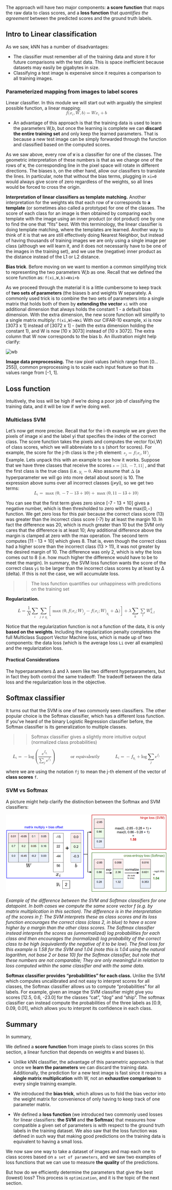  The approach will have two major components: **a score function** that maps the raw data to class scores, and a **loss function** that *quantifies the agreement* between the predicted scores and the ground truth labels. 
 
## Intro to Linear classification
As we saw, kNN has a number of disadvantages:

* The classifier must remember all of the training data and store it for future comparisons with the test data. This is space inefficient because datasets may easily be gigabytes in size.
* Classifying a test image is expensive since it requires a comparison to all training images.

### Parameterized mapping from images to label scores
Linear classifier. In this module we will start out with arguably the simplest possible function, a linear mapping:
<math xmlns="http://www.w3.org/1998/Math/MathML" display="block">
  <mi>f</mi>
  <mo stretchy="false">(</mo>
  <msub>
    <mi>x</mi>
    <mi>i</mi>
  </msub>
  <mo>,</mo>
  <mi>W</mi>
  <mo>,</mo>
  <mi>b</mi>
  <mo stretchy="false">)</mo>
  <mo>=</mo>
  <mi>W</mi>
  <msub>
    <mi>x</mi>
    <mi>i</mi>
  </msub>
  <mo>+</mo>
  <mi>b</mi>
</math>

* An advantage of this approach is that the training data is used to learn the parameters W,b, but once the learning is complete we can **discard the entire training set** and only keep the learned parameters. That is because a new test image can be simply forwarded through the function and classified based on the computed scores.

As we saw above, every row of `W` is a classifier for one of the classes. The geometric interpretation of these numbers is that as we change one of the rows of `W`, the corresponding line in the pixel space will rotate in different directions. The biases `b`, on the other hand, allow our classifiers to translate the lines. In particular, note that without the bias terms, plugging in `xi=0` would always give score of zero regardless of the weights, so all lines would be forced to cross the origin.

**Interpretation of linear classifiers as template matching.** Another interpretation for the weights `W`is that each row of `W` corresponds to **a template** (or sometimes also called a prototype) for one of the classes. The score of each class for an image is then obtained by comparing each template with the image using an inner product (or dot product) one by one to find the one that “fits” best. With this terminology, the linear classifier is doing template matching, where the templates are learned. Another way to think of it is that we are still effectively doing Nearest Neighbor, but instead of having thousands of training images we are only using a single image per class (although we will learn it, and it does not necessarily have to be one of the images in the training set), and we use the (negative) inner product as the distance instead of the L1 or L2 distance.


**Bias trick**. Before moving on we want to mention a common simplifying trick to representing the two parameters W,b
as one. Recall that we defined the score function as: `f(xi,W,b)=Wxi+b`

As we proceed through the material it is a little cumbersome to keep track of **two sets of parameters** (the biases b and weights W separately. A commonly used trick is to combine the two sets of parameters into a single matrix that holds both of them by **extending the vector** `xi` with one additional dimension that always holds the constant 1 - a default bias dimension. With the extra dimension, the new score function will simplify to a single matrix multiply: `f(xi,W)=Wxi`
With our CIFAR-10 example, xi is now [3073 x 1] instead of [3072 x 1] - (with the extra dimension holding the constant 1), and W
is now [10 x 3073] instead of [10 x 3072]. The extra column that W now corresponds to the bias b. An illustration might help clarify:

![wb](/downloads/wb.png)

**Image data preprocessing.** The raw pixel values (which range from [0…255]), common preprocessing is to scale each input feature so that its values range from [-1, 1]. 

## Loss function
Intuitively, the loss will be high if we’re doing a poor job of classifying the training data, and it will be low if we’re doing well.

### Multiclass SVM
Let’s now get more precise. Recall that for the i-th example we are given the pixels of image xi and the label yi that specifies the index of the correct class. The score function takes the pixels and computes the vector f(xi,W) of class scores, which we will abbreviate to s
s
 (short for scores). For example, the score for the j-th class is the j-th element: <math xmlns="http://www.w3.org/1998/Math/MathML">
  <msub>
    <mi>s</mi>
    <mi>j</mi>
  </msub>
  <mo>=</mo>
  <mi>f</mi>
  <mo stretchy="false">(</mo>
  <msub>
    <mi>x</mi>
    <mi>i</mi>
  </msub>
  <mo>,</mo>
  <mi>W</mi>
  <msub>
    <mo stretchy="false">)</mo>
    <mi>j</mi>
  </msub>
</math>
Example. Lets unpack this with an example to see how it works. Suppose that we have three classes that receive the scores 
<math xmlns="http://www.w3.org/1998/Math/MathML">
  <semantics>
    <mrow>
      <mi>s</mi>
      <mo>=</mo>
      <mo stretchy="false">[</mo>
      <mn>13</mn>
      <mo>,</mo>
      <mo>&#x2212;</mo>
      <mn>7</mn>
      <mo>,</mo>
      <mn>11</mn>
      <mo stretchy="false">]</mo>
    </mrow>
    <annotation encoding="application/x-tex">s = [13, -7, 11]</annotation>
  </semantics>
</math>
, and that the first class is the true class (i.e. <math xmlns="http://www.w3.org/1998/Math/MathML">
  <semantics>
    <mrow>
      <msub>
        <mi>y</mi>
        <mi>i</mi>
      </msub>
      <mo>=</mo>
      <mn>0</mn>
    </mrow>
    <annotation encoding="application/x-tex">y_i = 0</annotation>
  </semantics>
</math>. Also assume that <math xmlns="http://www.w3.org/1998/Math/MathML">
  <semantics>
    <mi mathvariant="normal">&#x0394; </mi>
    <annotation encoding="application/x-tex">\Delta</annotation>
  </semantics>
</math> (a hyperparameter we will go into more detail about soon) is 10. The expression above sums over all incorrect classes (j≠yi), so we get two terms:
<math xmlns="http://www.w3.org/1998/Math/MathML" display="block">
  <semantics>
    <mrow>
      <msub>
        <mi>L</mi>
        <mi>i</mi>
      </msub>
      <mo>=</mo>
      <mo movablelimits="true" form="prefix">max</mo>
      <mo stretchy="false">(</mo>
      <mn>0</mn>
      <mo>,</mo>
      <mo>&#x2212;</mo>
      <mn>7</mn>
      <mo>&#x2212;</mo>
      <mn>13</mn>
      <mo>+</mo>
      <mn>10</mn>
      <mo stretchy="false">)</mo>
      <mo>+</mo>
      <mo movablelimits="true" form="prefix">max</mo>
      <mo stretchy="false">(</mo>
      <mn>0</mn>
      <mo>,</mo>
      <mn>11</mn>
      <mo>&#x2212;</mo>
      <mn>13</mn>
      <mo>+</mo>
      <mn>10</mn>
      <mo stretchy="false">)</mo>
    </mrow>
    <annotation encoding="application/x-tex"></annotation>
  </semantics>
</math>

You can see that the first term gives zero since [-7 - 13 + 10] gives a negative number, which is then thresholded to zero with the max(0,−) function. We get zero loss for this pair because the correct class score (13) was greater than the incorrect class score (-7) by at least the margin 10. In fact the difference was 20, which is much greater than 10 but the SVM only cares that the difference is at least 10; Any additional difference above the margin is clamped at zero with the max operation. The second term computes [11 - 13 + 10] which gives 8. That is, even though the correct class had a higher score than the incorrect class (13 > 11), it was not greater by the desired margin of 10. The difference was only 2, which is why the loss comes out to 8 (i.e. how much higher the difference would have to be to meet the margin). In summary, the SVM loss function wants the score of the correct class `yi` to be larger than the incorrect class scores by at least by Δ (delta). If this is not the case, we will accumulate loss.

>>The loss function quantifies our unhappiness with predictions on the training set

**Regularization.**

<math xmlns="http://www.w3.org/1998/Math/MathML" display="block">
  <semantics>
    <mrow>
      <mi>L</mi>
      <mo>=</mo>
      <mfrac>
        <mn>1</mn>
        <mi>N</mi>
      </mfrac>
      <munder>
        <mo>&#x2211;</mo>
        <mi>i</mi>
      </munder>
      <munder>
        <mo>&#x2211;</mo>
        <mrow class="MJX-TeXAtom-ORD">
          <mi>j</mi>
          <mo>&#x2260;</mo>
          <msub>
            <mi>y</mi>
            <mi>i</mi>
          </msub>
        </mrow>
      </munder>
      <mrow>
        <mo>[</mo>
        <mrow>
          <mo movablelimits="true" form="prefix">max</mo>
          <mo stretchy="false">(</mo>
          <mn>0</mn>
          <mo>,</mo>
          <mi>f</mi>
          <mo stretchy="false">(</mo>
          <msub>
            <mi>x</mi>
            <mi>i</mi>
          </msub>
          <mo>;</mo>
          <mi>W</mi>
          <msub>
            <mo stretchy="false">)</mo>
            <mi>j</mi>
          </msub>
          <mo>&#x2212;</mo>
          <mi>f</mi>
          <mo stretchy="false">(</mo>
          <msub>
            <mi>x</mi>
            <mi>i</mi>
          </msub>
          <mo>;</mo>
          <mi>W</mi>
          <msub>
            <mo stretchy="false">)</mo>
            <mrow class="MJX-TeXAtom-ORD">
              <msub>
                <mi>y</mi>
                <mi>i</mi>
              </msub>
            </mrow>
          </msub>
          <mo>+</mo>
          <mi mathvariant="normal">&#x0394;</mi>
          <mo stretchy="false">)</mo>
        </mrow>
        <mo>]</mo>
      </mrow>
      <mo>+</mo>
      <mi>&#x03BB;</mi>
      <munder>
        <mo>&#x2211;</mo>
        <mi>k</mi>
      </munder>
      <munder>
        <mo>&#x2211; </mo>
        <mi>l</mi>
      </munder>
      <msubsup>
        <mi>W</mi>
        <mrow class="MJX-TeXAtom-ORD">
          <mi>k</mi>
          <mo>,</mo>
          <mi>l</mi>
        </mrow>
        <mn>2</mn>
      </msubsup>
    </mrow>
    <annotation encoding="application/x-tex"></annotation>
  </semantics>
</math>

Notice that the regularization function is not a function of the data, it is only **based on the weights**. Including the regularization penalty completes the full Multiclass Support Vector Machine loss, which is made up of two components: the data loss (which is the average loss `Li` over all examples) and the regularization loss. 

#### Practical Considerations

The hyperparameters Δ and λ seem like two different hyperparameters, but in fact they both control the same tradeoff: The tradeoff between the data loss and the regularization loss in the objective. 

## Softmax classifier
It turns out that the SVM is one of two commonly seen classifiers. The other popular choice is the Softmax classifier, which has a different loss function. If you’ve heard of the binary Logistic Regression classifier before, the Softmax classifier is its generalization to multiple classes.

>> Softmax classifier gives a slightly more intuitive output (normalized class probabilities)

<math xmlns="http://www.w3.org/1998/Math/MathML" display="block">
  <semantics>
    <mrow>
      <msub>
        <mi>L</mi>
        <mi>i</mi>
      </msub>
      <mo>=</mo>
      <mo>&#x2212;<!-- − --></mo>
      <mi>log</mi>
      <mo>&#x2061;<!-- ⁡ --></mo>
      <mrow>
        <mo>(</mo>
        <mfrac>
          <msup>
            <mi>e</mi>
            <mrow class="MJX-TeXAtom-ORD">
              <msub>
                <mi>f</mi>
                <mrow class="MJX-TeXAtom-ORD">
                  <msub>
                    <mi>y</mi>
                    <mi>i</mi>
                  </msub>
                </mrow>
              </msub>
            </mrow>
          </msup>
          <mrow>
            <munder>
              <mo>&#x2211;<!-- ∑ --></mo>
              <mi>j</mi>
            </munder>
            <msup>
              <mi>e</mi>
              <mrow class="MJX-TeXAtom-ORD">
                <msub>
                  <mi>f</mi>
                  <mi>j</mi>
                </msub>
              </mrow>
            </msup>
          </mrow>
        </mfrac>
        <mo>)</mo>
      </mrow>
      <mspace width="0.5in" />
      <mtext>or equivalently</mtext>
      <mspace width="0.5in" />
      <msub>
        <mi>L</mi>
        <mi>i</mi>
      </msub>
      <mo>=</mo>
      <mo>&#x2212;<!-- − --></mo>
      <msub>
        <mi>f</mi>
        <mrow class="MJX-TeXAtom-ORD">
          <msub>
            <mi>y</mi>
            <mi>i</mi>
          </msub>
        </mrow>
      </msub>
      <mo>+</mo>
      <mi>log</mi>
      <mo>&#x2061;<!-- ⁡ --></mo>
      <munder>
        <mo>&#x2211;<!-- ∑ --></mo>
        <mi>j</mi>
      </munder>
      <msup>
        <mi>e</mi>
        <mrow class="MJX-TeXAtom-ORD">
          <msub>
            <mi>f</mi>
            <mi>j</mi>
          </msub>
        </mrow>
      </msup>
    </mrow>
    <annotation encoding="application/x-tex">L_i = -\log\left(\frac{e^{f_{y_i}}}{ \sum_j e^{f_j} }\right) \hspace{0.5in} \text{or equivalently} \hspace{0.5in} L_i = -f_{y_i} + \log\sum_j e^{f_j}</annotation>
  </semantics>
</math>

where we are using the notation `fj` to mean the j-th element of the vector of **class scores** `f`.


### SVM vs Softmax
A picture might help clarify the distinction between the Softmax and SVM classifiers:

![svmvssoftmax](/downloads/svmvssoftmax.png)

*Example of the difference between the SVM and Softmax classifiers for one datapoint. In both cases we compute the same score vector f (e.g. by matrix multiplication in this section). The difference is in the interpretation of the scores in f: The SVM interprets these as class scores and its loss function encourages the correct class (class 2, in blue) to have a score higher by a margin than the other class scores. The Softmax classifier instead interprets the scores as (unnormalized) log probabilities for each class and then encourages the (normalized) log probability of the correct class to be high (equivalently the negative of it to be low). The final loss for this example is 1.58 for the SVM and 1.04 (note this is 1.04 using the natural logarithm, not base 2 or base 10) for the Softmax classifier, but note that these numbers are not comparable; They are only meaningful in relation to loss computed within the same classifier and with the same data.*

**Softmax classifier provides “probabilities” for each class.** Unlike the SVM which computes uncalibrated and not easy to interpret scores for all classes, the Softmax classifier allows us to compute “probabilities” for all labels. For example, given an image the SVM classifier might give you scores [12.5, 0.6, -23.0] for the classes “cat”, “dog” and “ship”. The softmax classifier can instead compute the probabilities of the three labels as [0.9, 0.09, 0.01], which allows you to interpret its confidence in each class.

## Summary

In summary,

We defined a **score function** from image pixels to class scores (in this section, a linear function that depends on weights `W` and biases `b`).

* Unlike kNN classifier, the advantage of this parametric approach is that once we **learn the parameters** we can discard the training data. Additionally, the prediction for a new test image is fast since it requires a **single matrix multiplication** with W, not an **exhaustive comparison** to every single training example.

* We introduced the **bias trick**, which allows us to fold the bias vector into the weight matrix for convenience of only having to keep track of one parameter matrix.


* We defined a **loss function** (we introduced two commonly used losses for linear classifiers: **the SVM** and **the Softmax**) that measures how compatible a given set of parameters is with respect to the ground truth labels in the training dataset. We also saw that the loss function was defined in such way that making good predictions on the training data is equivalent to having a small loss.

We now saw one way to take a dataset of images and map each one to class scores based on `a set of parameters`, and we saw two examples of loss functions that we can use to measure **the quality** of the predictions. 

But how do we efficiently determine the parameters that give the best (lowest) loss? This process is `optimization`, and it is the topic of the next section.